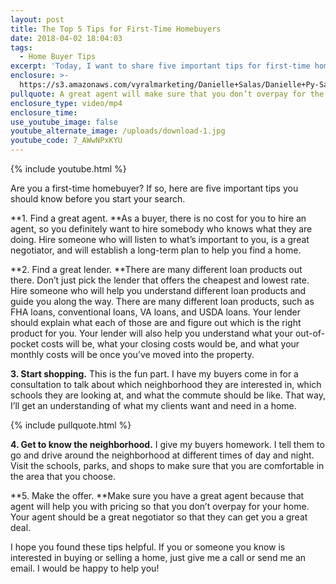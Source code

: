 ```yaml
---
layout: post
title: The Top 5 Tips for First-Time Homebuyers
date: 2018-04-02 18:04:03
tags:
  - Home Buyer Tips
excerpt: 'Today, I want to share five important tips for first-time homebuyers.'
enclosure: >-
  https://s3.amazonaws.com/vyralmarketing/Danielle+Salas/Danielle+Py-Salas-+5+Tips+for+First-Time+Homebuyers.mp4
pullquote: A great agent will make sure that you don’t overpay for the home.
enclosure_type: video/mp4
enclosure_time:
use_youtube_image: false
youtube_alternate_image: /uploads/download-1.jpg
youtube_code: 7_AWwNPxKYU
---
```


{% include youtube.html %}

Are you a first-time homebuyer? If so, here are five important tips you should know before you start your search.&nbsp;

**1. Find a great agent.&nbsp;**As a buyer, there is no cost for you to hire an agent, so you definitely want to hire somebody who knows what they are doing. Hire someone who will listen to what’s important to you, is a great negotiator, and will establish a long-term plan to help you find a home. &nbsp;

**2. Find a great lender.&nbsp;**There are many different loan products out there. Don’t just pick the lender that offers the cheapest and lowest rate. Hire someone who will help you understand different loan products and guide you along the way. There are many different loan products, such as FHA loans, conventional loans, VA loans, and USDA loans. Your lender should explain what each of those are and figure out which is the right product for you. Your lender will also help you understand what your out-of-pocket costs will be, what your closing costs would be, and what your monthly costs will be once you’ve moved into the property.&nbsp;

**3. Start shopping.** This is the fun part. I have my buyers come in for a consultation to talk about which neighborhood they are interested in, which schools they are looking at, and what the commute should be like. That way, I’ll get an understanding of what my clients want and need in a home.&nbsp;

{% include pullquote.html %}

**4. Get to know the neighborhood.** I give my buyers homework. I tell them to go and drive around the neighborhood at different times of day and night. Visit the schools, parks, and shops to make sure that you are comfortable in the area that you choose.&nbsp;

**5. Make the offer.&nbsp;**Make sure you have a great agent because that agent will help you with pricing so that you don’t overpay for your home. Your agent should be a great negotiator so that they can get you a great deal.&nbsp;

I hope you found these tips helpful. If you or someone you know is interested in buying or selling a home, just give me a call or send me an email. I would be happy to help you!